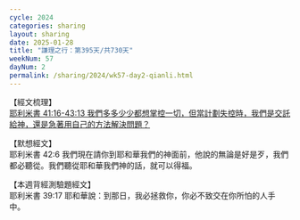 ```yaml
---
cycle: 2024
categories: sharing
layout: sharing
date: 2025-01-28
title: "謙理之行：第395天/共730天"
weekNum: 57
dayNum: 2
permalink: /sharing/2024/wk57-day2-qianli.html
---
```


【經文梳理】  
<a href="https://youtu.be/Rts2iz1H8Rg" target="_blank">耶利米書 41:16-43:13 我們多多少少都想掌控一切，但當計劃失控時，我們是交託給神，還是急著用自己的方法解決問題？</a>

【默想經文】  
耶利米書 42:6 我們現在請你到耶和華我們的神面前，他說的無論是好是歹，我們都必聽從。我們聽從耶和華我們神的話，就可以得福。

【本週背經測驗題經文】  
耶利米書 39:17 耶和華說：到那日，我必拯救你，你必不致交在你所怕的人手中。

